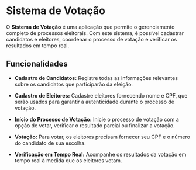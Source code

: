 # Sistema de Votação

O **Sistema de Votação** é uma aplicação que permite o gerenciamento completo de processos eleitorais. Com este sistema, é possível cadastrar candidatos e eleitores, coordenar o processo de votação e verificar os resultados em tempo real.

## Funcionalidades

- **Cadastro de Candidatos:** Registre todas as informações relevantes sobre os candidatos que participarão da eleição.

- **Cadastro de Eleitores:** Cadastre eleitores fornecendo nome e CPF, que serão usados para garantir a autenticidade durante o processo de votação.

- **Início do Processo de Votação:** Inicie o processo de votação com a opção de votar, verificar o resultado parcial ou finalizar a votação.

- **Votação:** Para votar, os eleitores precisam fornecer seu CPF e o número do candidato de sua escolha.

- **Verificação em Tempo Real:** Acompanhe os resultados da votação em tempo real à medida que os eleitores votam.
